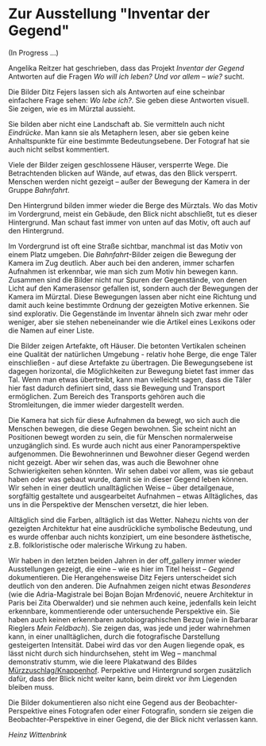 # Zur Ausstellung "Inventar der Gegend"

(In Progress ...)

Angelika Reitzer hat geschrieben, dass das Projekt *Inventar der Gegend* Antworten auf die Fragen *Wo will ich leben? Und vor allem – wie?* sucht.

Die Bilder Ditz Fejers lassen sich als Antworten auf eine scheinbar einfachere Frage sehen: *Wo lebe ich?*. Sie geben diese Antworten visuell. Sie zeigen, wie es im Mürztal aussieht.

Sie bilden aber nicht eine Landschaft ab. Sie vermitteln auch nicht *Eindrücke*. Man kann sie als Metaphern lesen, aber sie geben keine Anhaltspunkte für eine bestimmte Bedeutungsebene. Der Fotograf hat sie auch nicht selbst kommentiert. 

Viele der Bilder zeigen geschlossene Häuser, versperrte Wege. Die Betrachtenden blicken auf Wände, auf etwas, das den Blick versperrt. Menschen werden nicht gezeigt – außer der Bewegung der Kamera in der Gruppe *Bahnfahrt*.

Den Hintergrund bilden immer wieder die Berge des Mürztals. Wo das Motiv im Vordergrund, meist ein Gebäude, den Blick nicht abschließt, tut es dieser Hintergrund. Man schaut fast immer von unten auf das Motiv, oft auch auf den Hintergrund. 

Im Vordergrund ist oft eine Straße sichtbar, manchmal ist das Motiv von einem Platz umgeben. Die *Bahnfahrt*-Bilder zeigen die Bewegung der Kamera im Zug deutlich. Aber auch bei den anderen, immer scharfen Aufnahmen ist erkennbar, wie man sich zum Motiv hin bewegen kann. Zusammen sind die Bilder nicht nur Spuren der Gegenstände, von denen Licht auf den Kamerasensor gefallen ist, sondern auch der Bewegungen der Kamera im Mürztal. Diese Bewegungen lassen aber nicht eine Richtung und damit auch keine bestimmte Ordnung der gezeigten Motive erkennen. Sie sind explorativ. Die Gegenstände im Inventar ähneln sich zwar mehr oder weniger, aber sie stehen nebeneinander wie die Artikel eines Lexikons oder die Namen auf einer Liste. 

Die Bilder zeigen Artefakte, oft Häuser. Die betonten Vertikalen scheinen eine Qualität der natürlichen Umgebung - relativ hohe Berge, die enge Täler einschließen - auf diese Artefakte zu übertragen. Die Bewegungsebene ist dagegen horizontal, die Möglichkeiten zur Bewegung bietet fast immer das Tal. Wenn man etwas übertreibt, kann man vielleicht sagen, dass die Täler hier fast dadurch definiert sind, dass sie Bewegung und Transport ermöglichen. Zum Bereich des Transports gehören auch die Stromleitungen, die immer wieder dargestellt werden. 

Die Kamera hat sich für diese Aufnahmen da bewegt, wo sich auch die Menschen bewegen, die diese Gegen bewohnen. Sie scheint nicht an Positionen bewegt worden zu sein, die für Menschen normalerweise unzugänglich sind. Es wurde auch nicht aus einer Panoramperspektive aufgenommen. Die Bewohnerinnen und Bewohner dieser Gegend werden nicht gezeigt. Aber wir sehen das, was auch die Bewohner ohne Schwierigkeiten sehen könnten. Wir sehen dabei vor allem, was sie gebaut haben oder was gebaut wurde, damit sie in dieser Gegend leben können. Wir sehen in einer deutlich unalltäglichen Weise – über detailgenaue, sorgfältig gestaltete und ausgearbeitet Aufnahmen – etwas Alltägliches, das uns in die Perspektive der Menschen versetzt, die hier leben. 

Alltäglich sind die Farben, alltäglich ist das Wetter. Nahezu nichts von der gezeigten Architektur hat eine ausdrückliche symbolische Bedeutung, und es wurde offenbar auch nichts konzipiert, um eine besondere ästhetische, z.B. folkloristische oder malerische Wirkung zu haben. 

Wir haben in den letzten beiden Jahren in der off_gallery immer wieder Ausstellungen gezeigt, die eine – wie es hier im Titel heisst – *Gegend* dokumentieren. Die Herangehensweise Ditz Fejers unterscheidet sich deutlich von den anderen. Die Aufnahmen zeigen nicht etwas *Besonderes* (wie die Adria-Magistrale bei Bojan Bojan Mrđenović, neuere Architektur in Paris bei Zita Oberwalder) und sie nehmen auch keine, jedenfalls kein leicht erkennbare, kommentierende oder untersuchende Perspektive ein. Sie haben auch keinen erkennbaren autobiographischen Bezug (wie in Barbarar Rieglers *Mein Feldbach*). Sie zeigen das, was jede und jeder wahrnehmen kann, in einer unalltäglichen, durch die fotografische Darstellung gesteigerten Intensität. Dabei wird das vor den Augen liegende opak, es lässt nicht durch sich hindurchsehen, steht im Weg – manchmal demonstrativ stumm, wie die leere Plakatwand des Bildes [Mürzzuschlag/Knappenhof](http://offgallery.at/ausstellungen/inventar-der-gegend/galerie/ditz-fejer-muerzzuschlag-i-knappenhof/ ""). Perpektive und Hintergrund sorgen zusätzlich dafür, dass der Blick nicht weiter kann, beim direkt vor ihm Liegenden bleiben muss. 

Die Bilder dokumentieren also nicht eine Gegend aus der Beobachter-Perspektive eines Fotografen oder einer Fotografin, sondern sie zeigen die Beobachter-Perspektive in einer Gegend, die der Blick nicht verlassen kann. 

*Heinz Wittenbrink*
